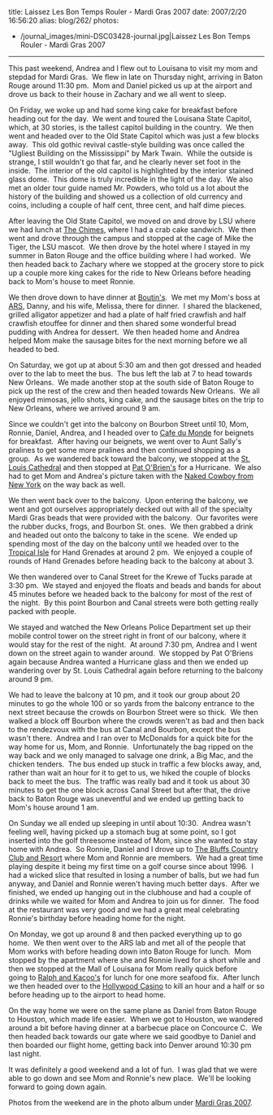 title: Laissez Les Bon Temps Rouler - Mardi Gras 2007
date: 2007/2/20 16:56:20
alias: blog/262/
photos:
- /journal_images/mini-DSC03428-journal.jpg|Laissez Les Bon Temps Rouler - Mardi Gras 2007
---
This past weekend, Andrea and I flew out to Louisana to visit my mom and stepdad for Mardi Gras.  We flew in late on Thursday night, arriving in Baton Rouge around 11:30 pm.  Mom and Daniel picked us up at the airport and drove us back to their house in Zachary and we all went to sleep.

On Friday, we woke up and had some king cake for breakfast before heading out for the day.  We went and toured the Louisana State Capitol, which, at 30 stories, is the tallest capitol building in the country.  We then went and headed over to the Old State Capitol which was just a few blocks away.  This old gothic revival castle-style building was once called the "Ugliest Building on the Mississippi" by Mark Twain.  While the outside is strange, I still wouldn't go that far, and he clearly never set foot in the inside.  The interior of the old capitol is highlighted by the interior stained glass dome.  This dome is truly incredible in the light of the day.  We also met an older tour guide named Mr. Powders, who told us a lot about the history of the building and showed us a collection of old currency and coins, including a couple of half cent, three cent, and half dime pieces.

After leaving the Old State Capitol, we moved on and drove by LSU where we had lunch at [The Chimes](http://thechimes.com/), where I had a crab cake sandwich.  We then went and drove through the campus and stopped at the cage of Mike the Tiger, the LSU mascot.  We then drove by the hotel where I stayed in my summer in Baton Rouge and the office building where I had worked.  We then headed back to Zachary where we stopped at the grocery store to pick up a couple more king cakes for the ride to New Orleans before heading back to Mom's house to meet Ronnie.

We then drove down to have dinner at [Boutin's](http://www.boutins.com/).  We met my Mom's boss at [ARS](http://www.amrad.com), Danny, and his wife, Melissa, there for dinner.  I shared the blackened, grilled alligator appetizer and had a plate of half fried crawfish and half crawfish etouffee for dinner and then shared some wonderful bread pudding with Andrea for dessert.  We then headed home and Andrea helped Mom make the sausage bites for the next morning before we all headed to bed.

On Saturday, we got up at about 5:30 am and then got dressed and headed over to the lab to meet the bus.  The bus left the lab at 7 to head towards New Orleans.  We made another stop at the south side of Baton Rouge to pick up the rest of the crew and then headed towards New Orleans.  We all enjoyed mimosas, jello shots, king cake, and the sausage bites on the trip to New Orleans, where we arrived around 9 am.

Since we couldn't get into the balcony on Bourbon Street until 10, Mom, Ronnie, Daniel, Andrea, and I headed over to [Cafe du Monde](http://www.cafedumonde.com/) for beignets for breakfast.  After having our beignets, we went over to Aunt Sally's pralines to get some more pralines and then continued shopping as a group.  As we wandered back toward the balcony, we stopped at the [St. Louis Cathedral](http://www.stlouiscathedral.org/index.htm) and then stopped at [Pat O'Brien's](http://www.patobriens.com/) for a Hurricane.  We also had to get Mom and Andrea's picture taken with the [Naked Cowboy from New York](ViewPhoto.aspx?ID=3237&LINK_ID=MARDIGRAS2007&PAGE=11) on the way back as well.

We then went back over to the balcony.  Upon entering the balcony, we went and got ourselves appropriately decked out with all of the specialty Mardi Gras beads that were provided with the balcony.  Our favorites were the rubber ducks, frogs, and Bourbon St. ones.  We then grabbed a drink and headed out onto the balcony to take in the scene.  We ended up spending most of the day on the balcony until we headed over to the [Tropical Isle](http://www.tropicalisle.com/) for Hand Grenades at around 2 pm.  We enjoyed a couple of rounds of Hand Grenades before heading back to the balcony at about 3.

We then wandered over to Canal Street for the Krewe of Tucks parade at 3:30 pm.  We stayed and enjoyed the floats and beads and bands for about 45 minutes before we headed back to the balcony for most of the rest of the night.  By this point Bourbon and Canal streets were both getting really packed with people.

We stayed and watched the New Orleans Police Department set up their mobile control tower on the street right in front of our balcony, where it would stay for the rest of the night.  At around 7:30 pm, Andrea and I went down on the street again to wander around.  We stopped by Pat O'Briens again because Andrea wanted a Hurricane glass and then we ended up wandering over by St. Louis Cathedral again before returning to the balcony around 9 pm.

We had to leave the balcony at 10 pm, and it took our group about 20 minutes to go the whole 100 or so yards from the balcony entrance to the next street because the crowds on Bourbon Street were so thick.  We then walked a block off Bourbon where the crowds weren't as bad and then back to the rendezvoux with the bus at Canal and Bourbon, except the bus wasn't there.  Andrea and I ran over to McDonalds for a quick bite for the way home for us, Mom, and Ronnie.  Unfortunately the bag ripped on the way back and we only managed to salvage one drink, a Big Mac, and the chicken tenders.  The bus ended up stuck in traffic a few blocks away, and, rather than wait an hour for it to get to us, we hiked the couple of blocks back to meet the bus.  The traffic was really bad and it took us about 30 minutes to get the one block across Canal Street but after that, the drive back to Baton Rouge was uneventful and we ended up getting back to Mom's house around 1 am.

On Sunday we all ended up sleeping in until about 10:30.  Andrea wasn't feeling well, having picked up a stomach bug at some point, so I got inserted into the golf threesome instead of Mom, since she wanted to stay home with Andrea.  So Ronnie, Daniel and I drove up to [The Bluffs Country Club and Resort](http://www.thebluffs.com/) where Mom and Ronnie are members.  We had a great time playing despite it being my first time on a golf course since about 1996.  I had a wicked slice that resulted in losing a number of balls, but we had fun anyway, and Daniel and Ronnie weren't having much better days.  After we finished, we ended up hanging out in the clubhouse and had a couple of drinks while we waited for Mom and Andrea to join us for dinner.  The food at the restaurant was very good and we had a great meal celebrating Ronnie's birthday before heading home for the night.

On Monday, we got up around 8 and then packed everything up to go home.  We then went over to the ARS lab and met all of the people that Mom works with before heading down into Baton Rouge for lunch.  Mom stopped by the apartment where she and Ronnie lived for a short while and then we stopped at the Mall of Louisana for Mom really quick before going to [Ralph and Kacoo's](http://www.ralphandkacoos.com/) for lunch for one more seafood fix.  After lunch we then headed over to the [Hollywood Casino](http://www.casinorouge.com/) to kill an hour and a half or so before heading up to the airport to head home.

On the way home we were on the same plane as Daniel from Baton Rouge to Houston, which made life easier.  When we got to Houston, we wandered around a bit before having dinner at a barbecue place on Concource C.  We then headed back towards our gate where we said goodbye to Daniel and then boarded our flight home, getting back into Denver around 10:30 pm last night.

It was definitely a good weekend and a lot of fun.  I was glad that we were able to go down and see Mom and Ronnie's new place.  We'll be looking forward to going down again.

Photos from the weekend are in the photo album under [Mardi Gras 2007](PhotoAlbum.aspx?ID=MARDIGRAS2007).